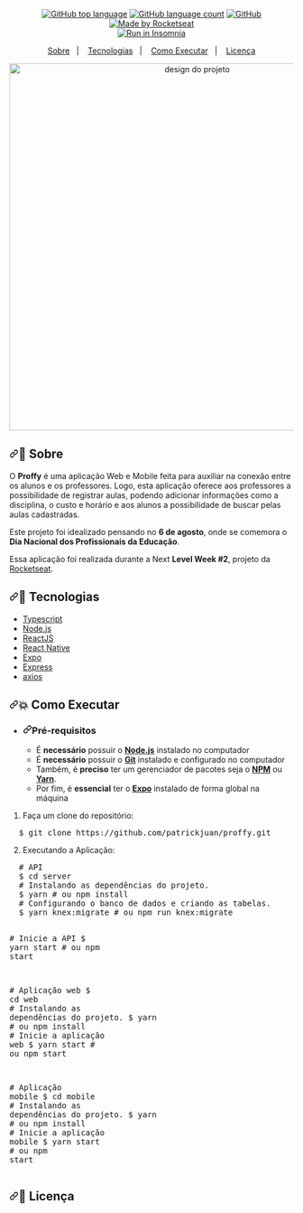 
</h1>
<p align="center">
  <a target="_blank" rel="noopener noreferrer" href="https://camo.githubusercontent.com/be8ee3aa22b200f80ac76f5793b6cad1c0ee8664/68747470733a2f2f696d672e736869656c64732e696f2f6769746875622f6c616e6775616765732f746f702f4869676f72536e742f70726f6666793f7374796c653d666c61742d737175617265"><img alt="GitHub top language" src="https://camo.githubusercontent.com/be8ee3aa22b200f80ac76f5793b6cad1c0ee8664/68747470733a2f2f696d672e736869656c64732e696f2f6769746875622f6c616e6775616765732f746f702f4869676f72536e742f70726f6666793f7374796c653d666c61742d737175617265" data-canonical-src="https://img.shields.io/github/languages/top/HigorSnt/proffy?style=flat-square" style="max-width:100%;"></a>
  <a target="_blank" rel="noopener noreferrer" href="https://camo.githubusercontent.com/04df48ff7233a2878e19ee1ef9f2e8e6a5369f2e/68747470733a2f2f696d672e736869656c64732e696f2f6769746875622f6c616e6775616765732f636f756e742f4869676f72536e742f70726f6666793f7374796c653d666c61742d737175617265"><img alt="GitHub language count" src="https://camo.githubusercontent.com/04df48ff7233a2878e19ee1ef9f2e8e6a5369f2e/68747470733a2f2f696d672e736869656c64732e696f2f6769746875622f6c616e6775616765732f636f756e742f4869676f72536e742f70726f6666793f7374796c653d666c61742d737175617265" data-canonical-src="https://img.shields.io/github/languages/count/HigorSnt/proffy?style=flat-square" style="max-width:100%;"></a>
  <a target="_blank" rel="noopener noreferrer" href="https://camo.githubusercontent.com/a122547e21ba8380c6bbac831ba47ed662693a9b/68747470733a2f2f696d672e736869656c64732e696f2f6769746875622f6c6963656e73652f4869676f72536e742f70726f6666793f7374796c653d666c61742d737175617265"><img alt="GitHub" src="https://camo.githubusercontent.com/a122547e21ba8380c6bbac831ba47ed662693a9b/68747470733a2f2f696d672e736869656c64732e696f2f6769746875622f6c6963656e73652f4869676f72536e742f70726f6666793f7374796c653d666c61742d737175617265" data-canonical-src="https://img.shields.io/github/license/HigorSnt/proffy?style=flat-square" style="max-width:100%;"></a> 
  <a target="_blank" rel="noopener noreferrer" href="https://camo.githubusercontent.com/22c81c781e8aa02058f2697b2e2a1414d051ed1e/68747470733a2f2f696d672e736869656c64732e696f2f62616467652f6d61646525323062792d526f636b6574736561742d2532333735313943313f7374796c653d666c61742d737175617265"><img alt="Made by Rocketseat" src="https://camo.githubusercontent.com/22c81c781e8aa02058f2697b2e2a1414d051ed1e/68747470733a2f2f696d672e736869656c64732e696f2f62616467652f6d61646525323062792d526f636b6574736561742d2532333735313943313f7374796c653d666c61742d737175617265" data-canonical-src="https://img.shields.io/badge/made%20by-Rocketseat-%237519C1?style=flat-square" style="max-width:100%;"></a><br>
  <a href="https://insomnia.rest/run/?label=Proffy&amp;uri=https%3A%2F%2Fraw.githubusercontent.com%2FHigorSnt%2Fproffy%2Fmaster%2F.github%2FInsomnia.json" rel="nofollow"><img src="https://camo.githubusercontent.com/a47cc6a6b74e0edbba2a73d2f727eaf4ccd1d855/68747470733a2f2f696e736f6d6e69612e726573742f696d616765732f72756e2e737667" alt="Run in Insomnia" data-canonical-src="https://insomnia.rest/images/run.svg" style="max-width:100%;"></a>
</p>
<p align="center">
  <a href="#bookmark-sobre">Sobre</a>&nbsp;&nbsp;&nbsp;|&nbsp;&nbsp;&nbsp;
  <a href="#rocket-tecnologias">Tecnologias</a>&nbsp;&nbsp;&nbsp;|&nbsp;&nbsp;&nbsp;
  <a href="#boom-como-executar">Como Executar</a>&nbsp;&nbsp;&nbsp;|&nbsp;&nbsp;&nbsp;
  <a href="#memo-licença">Licença</a>
</p>
<p align="center">
  <a target="_blank" rel="noopener noreferrer" href="/HigorSnt/proffy/blob/master/.github/design.png"><img alt="design do projeto" width="650px" src="/HigorSnt/proffy/raw/master/.github/design.png" style="max-width:100%;"></a>
</p><p>
</p><h2><a id="user-content-bookmark-sobre" class="anchor" aria-hidden="true" href="#bookmark-sobre"><svg class="octicon octicon-link" viewBox="0 0 16 16" version="1.1" width="16" height="16" aria-hidden="true"><path fill-rule="evenodd" d="M7.775 3.275a.75.75 0 001.06 1.06l1.25-1.25a2 2 0 112.83 2.83l-2.5 2.5a2 2 0 01-2.83 0 .75.75 0 00-1.06 1.06 3.5 3.5 0 004.95 0l2.5-2.5a3.5 3.5 0 00-4.95-4.95l-1.25 1.25zm-4.69 9.64a2 2 0 010-2.83l2.5-2.5a2 2 0 012.83 0 .75.75 0 001.06-1.06 3.5 3.5 0 00-4.95 0l-2.5 2.5a3.5 3.5 0 004.95 4.95l1.25-1.25a.75.75 0 00-1.06-1.06l-1.25 1.25a2 2 0 01-2.83 0z"></path></svg></a><g-emoji class="g-emoji" alias="bookmark" fallback-src="https://github.githubassets.com/images/icons/emoji/unicode/1f516.png">🔖</g-emoji> Sobre</h2>
<p>O <strong>Proffy</strong> é uma aplicação Web e Mobile feita para auxiliar na conexão entre os alunos e os professores. Logo, esta aplicação oferece aos professores a possibilidade de registrar aulas, podendo adicionar informações como a disciplina, o custo e horário e aos alunos a possibilidade de buscar pelas aulas cadastradas.</p>
<p>Este projeto foi idealizado pensando no <strong>6 de agosto</strong>, onde se comemora o <strong>Dia Nacional dos Profissionais da Educação</strong>.</p>
<p>Essa aplicação foi realizada durante a Next <strong>Level Week #2</strong>, projeto da <a href="https://rocketseat.com.br/" rel="nofollow">Rocketseat</a>.</p>
<h2><a id="user-content-rocket-tecnologias" class="anchor" aria-hidden="true" href="#rocket-tecnologias"><svg class="octicon octicon-link" viewBox="0 0 16 16" version="1.1" width="16" height="16" aria-hidden="true"><path fill-rule="evenodd" d="M7.775 3.275a.75.75 0 001.06 1.06l1.25-1.25a2 2 0 112.83 2.83l-2.5 2.5a2 2 0 01-2.83 0 .75.75 0 00-1.06 1.06 3.5 3.5 0 004.95 0l2.5-2.5a3.5 3.5 0 00-4.95-4.95l-1.25 1.25zm-4.69 9.64a2 2 0 010-2.83l2.5-2.5a2 2 0 012.83 0 .75.75 0 001.06-1.06 3.5 3.5 0 00-4.95 0l-2.5 2.5a3.5 3.5 0 004.95 4.95l1.25-1.25a.75.75 0 00-1.06-1.06l-1.25 1.25a2 2 0 01-2.83 0z"></path></svg></a><g-emoji class="g-emoji" alias="rocket" fallback-src="https://github.githubassets.com/images/icons/emoji/unicode/1f680.png">🚀</g-emoji> Tecnologias</h2>
<ul>
<li><a href="https://www.typescriptlang.org/" rel="nofollow">Typescript</a></li>
<li><a href="https://nodejs.org/en/" rel="nofollow">Node.js</a></li>
<li><a href="https://reactjs.org/" rel="nofollow">ReactJS</a></li>
<li><a href="http://facebook.github.io/react-native/" rel="nofollow">React Native</a></li>
<li><a href="https://expo.io/" rel="nofollow">Expo</a></li>
<li><a href="https://expressjs.com/" rel="nofollow">Express</a></li>
<li><a href="https://github.com/axios/axios">axios</a></li>
</ul>
<h2><a id="user-content-boom-como-executar" class="anchor" aria-hidden="true" href="#boom-como-executar"><svg class="octicon octicon-link" viewBox="0 0 16 16" version="1.1" width="16" height="16" aria-hidden="true"><path fill-rule="evenodd" d="M7.775 3.275a.75.75 0 001.06 1.06l1.25-1.25a2 2 0 112.83 2.83l-2.5 2.5a2 2 0 01-2.83 0 .75.75 0 00-1.06 1.06 3.5 3.5 0 004.95 0l2.5-2.5a3.5 3.5 0 00-4.95-4.95l-1.25 1.25zm-4.69 9.64a2 2 0 010-2.83l2.5-2.5a2 2 0 012.83 0 .75.75 0 001.06-1.06 3.5 3.5 0 00-4.95 0l-2.5 2.5a3.5 3.5 0 004.95 4.95l1.25-1.25a.75.75 0 00-1.06-1.06l-1.25 1.25a2 2 0 01-2.83 0z"></path></svg></a><g-emoji class="g-emoji" alias="boom" fallback-src="https://github.githubassets.com/images/icons/emoji/unicode/1f4a5.png">💥</g-emoji> Como Executar</h2>
<ul>
<li>
<h3><a id="user-content-pré-requisitos" class="anchor" aria-hidden="true" href="#pré-requisitos"><svg class="octicon octicon-link" viewBox="0 0 16 16" version="1.1" width="16" height="16" aria-hidden="true"><path fill-rule="evenodd" d="M7.775 3.275a.75.75 0 001.06 1.06l1.25-1.25a2 2 0 112.83 2.83l-2.5 2.5a2 2 0 01-2.83 0 .75.75 0 00-1.06 1.06 3.5 3.5 0 004.95 0l2.5-2.5a3.5 3.5 0 00-4.95-4.95l-1.25 1.25zm-4.69 9.64a2 2 0 010-2.83l2.5-2.5a2 2 0 012.83 0 .75.75 0 001.06-1.06 3.5 3.5 0 00-4.95 0l-2.5 2.5a3.5 3.5 0 004.95 4.95l1.25-1.25a.75.75 0 00-1.06-1.06l-1.25 1.25a2 2 0 01-2.83 0z"></path></svg></a><strong>Pré-requisitos</strong></h3>
<ul>
<li>É <strong>necessário</strong> possuir o <strong><a href="https://nodejs.org/en/" rel="nofollow">Node.js</a></strong> instalado no computador</li>
<li>É <strong>necessário</strong> possuir o <strong><a href="https://git-scm.com/" rel="nofollow">Git</a></strong> instalado e configurado no computador</li>
<li>Também, é <strong>preciso</strong> ter um gerenciador de pacotes seja o <strong><a href="https://www.npmjs.com/" rel="nofollow">NPM</a></strong> ou <strong><a href="https://yarnpkg.com/" rel="nofollow">Yarn</a></strong>.</li>
<li>Por fim, é <strong>essencial</strong> ter o <strong><a href="https://expo.io/" rel="nofollow">Expo</a></strong> instalado de forma global na máquina</li>
</ul>
</li>
</ul>
<ol>
<li>Faça um clone do repositório:</li>
</ol>
<div class="highlight highlight-source-shell"><pre>  $ git clone https://github.com/patrickjuan/proffy.git</pre></div>
<ol start="2">
<li>Executando a Aplicação:</li>
</ol>
<div class="highlight highlight-source-shell"><pre>  <span class="pl-c"><span class="pl-c">#</span> API</span>
  $ <span class="pl-c1">cd</span> server
  <span class="pl-c"><span class="pl-c">#</span> Instalando as dependências do projeto.</span>
  $ yarn <span class="pl-c"><span class="pl-c">#</span> ou npm install</span>
  <span class="pl-c"><span class="pl-c">#</span> Configurando o banco de dados e criando as tabelas.</span>
  $ yarn knex:migrate <span class="pl-c"><span class="pl-c">#</span> ou npm run knex:migrate</span>

  <span class="pl-c"><span class="pl-c">#</span> Inicie a API</span>
  $ yarn start <span class="pl-c"><span class="pl-c">#</span> ou npm start</span>

  <span class="pl-c"><span class="pl-c">#</span> Aplicação web</span>
  $ <span class="pl-c1">cd</span> web
  <span class="pl-c"><span class="pl-c">#</span> Instalando as dependências do projeto.</span>
  $ yarn <span class="pl-c"><span class="pl-c">#</span> ou npm install</span>
  <span class="pl-c"><span class="pl-c">#</span> Inicie a aplicação web</span>
  $ yarn start <span class="pl-c"><span class="pl-c">#</span> ou npm start</span>

  <span class="pl-c"><span class="pl-c">#</span> Aplicação mobile</span>
  $ <span class="pl-c1">cd</span> mobile
  <span class="pl-c"><span class="pl-c">#</span> Instalando as dependências do projeto.</span>
  $ yarn <span class="pl-c"><span class="pl-c">#</span> ou npm install</span>
  <span class="pl-c"><span class="pl-c">#</span> Inicie a aplicação mobile</span>
  $ yarn start <span class="pl-c"><span class="pl-c">#</span> ou npm start</span></pre></div>
<h2><a id="user-content-memo-licença" class="anchor" aria-hidden="true" href="#memo-licença"><svg class="octicon octicon-link" viewBox="0 0 16 16" version="1.1" width="16" height="16" aria-hidden="true"><path fill-rule="evenodd" d="M7.775 3.275a.75.75 0 001.06 1.06l1.25-1.25a2 2 0 112.83 2.83l-2.5 2.5a2 2 0 01-2.83 0 .75.75 0 00-1.06 1.06 3.5 3.5 0 004.95 0l2.5-2.5a3.5 3.5 0 00-4.95-4.95l-1.25 1.25zm-4.69 9.64a2 2 0 010-2.83l2.5-2.5a2 2 0 012.83 0 .75.75 0 001.06-1.06 3.5 3.5 0 00-4.95 0l-2.5 2.5a3.5 3.5 0 004.95 4.95l1.25-1.25a.75.75 0 00-1.06-1.06l-1.25 1.25a2 2 0 01-2.83 0z"></path></svg></a><g-emoji class="g-emoji" alias="memo" fallback-src="https://github.githubassets.com/images/icons/emoji/unicode/1f4dd.png">📝</g-emoji> Licença</h2>
